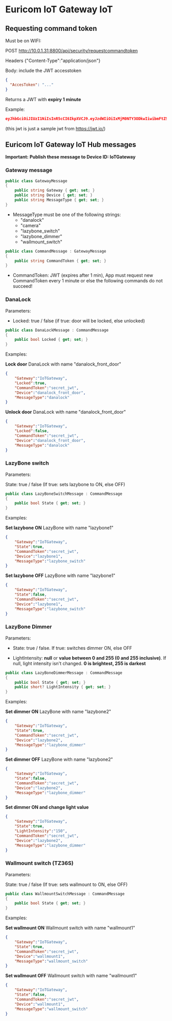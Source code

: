 # Euricom IoT Gateway IoT

## Requesting command token

Must be on WIFI:

POST http://10.0.1.31:8800/api/security/requestcommandtoken

Headers {"Content-Type":"application/json"}

Body: include the JWT accesstoken

```json
{
  "AccesToken": "..."
}
```

Returns a JWT with **expiry 1 minute**

Example: 
```json
eyJhbGciOiJIUzI1NiIsInR5cCI6IkpXVCJ9.eyJzdWIiOiIxMjM0NTY3ODkwIiwibmFtZSI6IkpvaG4gRG9lIiwiYWRtaW4iOnRydWV9.TJVA95OrM7E2cBab30RMHrHDcEfxjoYZgeFONFh7HgQ
```
(this jwt is just a sample jwt from https://jwt.io/)


## Euricom IoT Gateway IoT Hub messages

**Important:** 
**Publish these message to Device ID: IoTGateway**

### Gateway message

```csharp
public class GatewayMessage
{
	public string Gateway { get; set; }
    public string Device { get; set; }
    public string MessageType { get; set; }
}
```

- MessageType must be one of the following strings:
	-  "danalock"
	-  "camera"
	-  "lazybone_switch"
	-  "lazybone_dimmer"
	-  "wallmount_switch"

```csharp
public class CommandMessage : GatewayMessage
{
    public string CommandToken { get; set; }
}
```

- CommandToken: JWT (expires after 1 min), App must request new CommandToken every 1 minute or else the following commands do not succeed!



### DanaLock

Parameters: 

- Locked: true / false (if true: door will be locked, else unlocked)


```csharp
public class DanaLockMessage : CommandMessage
{
    public bool Locked { get; set; }
}
```


Examples:


**Lock door** DanaLock with name "danalock_front_door"


```json
{
	"Gateway":"IoTGateway",
	"Locked":true,
	"CommandToken":"secret_jwt",
	"Device":"danalock_front_door",
	"MessageType":"danalock"
}
```

**Unlock door** DanaLock with name "danalock_front_door"

```json
{
	"Gateway":"IoTGateway",
	"Locked":false,
	"CommandToken":"secret_jwt",
	"Device":"danalock_front_door",
	"MessageType":"danalock"
}
```

### LazyBone switch

Parameters: 

State: true / false (If true: sets lazybone to ON, else OFF)


```csharp
public class LazyBoneSwitchMessage : CommandMessage
{
    public bool State { get; set; }
}
```


Examples:


**Set lazybone ON** LazyBone with name "lazybone1"


```json
{
	"Gateway":"IoTGateway",
	"State":true,
	"CommandToken":"secret_jwt",
	"Device":"lazybone1",
	"MessageType":"lazybone_switch"
}
```

**Set lazybone OFF** LazyBone with name "lazybone1"

```json
{
	"Gateway":"IoTGateway",
	"State":false,
	"CommandToken":"secret_jwt",
	"Device":"lazybone1",
	"MessageType":"lazybone_switch"
}
```

### LazyBone Dimmer

Parameters:

- State: true / false. If true: switches dimmer ON, else OFF

- LightIntensity: **null** or **value between 0 and 255 (0 and 255 inclusive)**. If null, light intensity isn't changed. **0 is brightest, 255 is darkest**


```csharp
public class LazyBoneDimmerMessage : CommandMessage
{
    public bool State { get; set; }
    public short? LightIntensity { get; set; }
}
```


Examples:


**Set dimmer ON** LazyBone with name "lazybone2"


```json
{
	"Gateway":"IoTGateway",
	"State":true,
	"CommandToken":"secret_jwt",
	"Device":"lazybone2",
	"MessageType":"lazybone_dimmer"
}
```

**Set dimmer OFF** LazyBone with name "lazybone2"

```json
{
	"Gateway":"IoTGateway",
	"State":false,
	"CommandToken":"secret_jwt",
	"Device":"lazybone2",
	"MessageType":"lazybone_dimmer"
}
```

**Set dimmer ON and change light value**


```json
{
	"Gateway":"IoTGateway",
	"State":true,
	"LightIntensity":"150",
	"CommandToken":"secret_jwt",
	"Device":"lazybone2",
	"MessageType":"lazybone_dimmer"
}
```


### Wallmount switch (TZ36S)

Parameters: 

State: true / false (If true: sets wallmount to ON, else OFF)


```csharp
public class WallmountSwitchMessage : CommandMessage
{
    public bool State { get; set; }
}
```


Examples:


**Set wallmount ON** Wallmount switch with name "wallmount1"


```json
{
	"Gateway":"IoTGateway",
	"State":true,
	"CommandToken":"secret_jwt",
	"Device":"wallmount1",
	"MessageType":"wallmount_switch"
}
```

**Set wallmount OFF** Wallmount switch with name "wallmount1"

```json
{
	"Gateway":"IoTGateway",
	"State":false,
	"CommandToken":"secret_jwt",
	"Device":"wallmount1",
	"MessageType":"wallmount_switch"
}
```